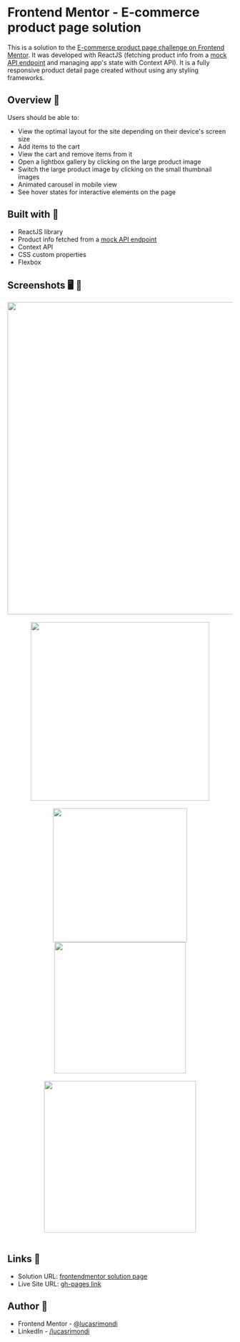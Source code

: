 # Frontend Mentor - E-commerce product page solution

This is a solution to the [E-commerce product page challenge on Frontend Mentor](https://www.frontendmentor.io/challenges/ecommerce-product-page-UPsZ9MJp6). It was developed with ReactJS (fetching product info from a [mock API endpoint](https://www.mockachino.com/b045b644-d886-4e/products/7d6f7710-95d0-4a27-ae6c-b02c6cb0348f) and managing app's state with Context API). 
It is a fully responsive product detail page created without using any styling frameworks.

## Overview 📝

Users should be able to:

- View the optimal layout for the site depending on their device's screen size
- Add items to the cart
- View the cart and remove items from it
- Open a lightbox gallery by clicking on the large product image
- Switch the large product image by clicking on the small thumbnail images
- Animated carousel in mobile view
- See hover states for interactive elements on the page

## Built with 🔧

- ReactJS library
- Product info fetched from a [mock API endpoint](https://www.mockachino.com/b045b644-d886-4e/products/7d6f7710-95d0-4a27-ae6c-b02c6cb0348f)
- Context API
- CSS custom properties
- Flexbox

## Screenshots 🖥️ 📲

<div align="center">
<img width="700" src="https://user-images.githubusercontent.com/87493125/152624910-21d5bb6d-9125-470f-b166-07e338761ad0.png">
</div>
<br>
<div align="center">
<img height="400" src="https://user-images.githubusercontent.com/87493125/152624926-24e995d5-180f-4162-a9b1-68247297fd7d.png">
</div>
<br>
<div align="center">
<img width="300" src="https://user-images.githubusercontent.com/87493125/152624938-7b8877e5-9aba-4289-8bc3-35f4dc00349c.png">
<img width="293.5" src="https://user-images.githubusercontent.com/87493125/152624950-57919365-92d6-488c-8001-601ea473075f.png">
</div>
<br>
<div align="center">
<img width="340" src="https://user-images.githubusercontent.com/87493125/152624956-8af11c05-f721-49d9-837a-33df27b946b3.png">
</div>
<br>


## Links 🔗

- Solution URL: [frontendmentor solution page](https://www.frontendmentor.io/solutions/ecommerce-product-page-fully-responsive-reactjs-context-api-A21dn6HaH)
- Live Site URL: [gh-pages link](https://lucasrimondi.github.io/femchallenge-ecommerce-product-page/)


## Author 👤

- Frontend Mentor - [@lucasrimondi](https://www.frontendmentor.io/profile/lucasrimondi)
- LinkedIn - [/lucasrimondi](https://www.linkedin.com/in/lucasrimondi/)
